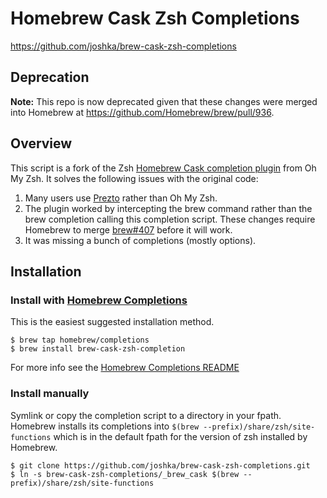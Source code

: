 # Homebrew Cask Zsh Completions

https://github.com/joshka/brew-cask-zsh-completions

## Deprecation

**Note:** This repo is now deprecated given that these changes were merged into Homebrew
at https://github.com/Homebrew/brew/pull/936.

## Overview

This script is a fork of the Zsh [Homebrew Cask completion plugin](https://github.com/robbyrussell/oh-my-zsh/blob/master/plugins/brew-cask/brew-cask.plugin.zsh)
from Oh My Zsh. It solves the following issues with the original code:

1. Many users use [Prezto](https://github.com/sorin-ionescu/prezto) rather than
Oh My Zsh.
2. The plugin worked by intercepting the brew command rather than the brew
completion calling this completion script. These changes require Homebrew to
merge [brew#407](https://github.com/Homebrew/brew/pull/407) before it will work.
3. It was missing a bunch of completions (mostly options).

## Installation

### Install with [Homebrew Completions](https://github.com/Homebrew/homebrew-completions)

This is the easiest suggested installation method.

```shell
$ brew tap homebrew/completions
$ brew install brew-cask-zsh-completion
```

For more info see the [Homebrew Completions README](https://github.com/Homebrew/homebrew-completions/blob/master/README.md)

### Install manually

Symlink or copy the completion script to a directory in your fpath. Homebrew
installs its completions into `$(brew --prefix)/share/zsh/site-functions` which
is in the default fpath for the version of zsh installed by Homebrew.
```shell
$ git clone https://github.com/joshka/brew-cask-zsh-completions.git
$ ln -s brew-cask-zsh-completions/_brew_cask $(brew --prefix)/share/zsh/site-functions
```
